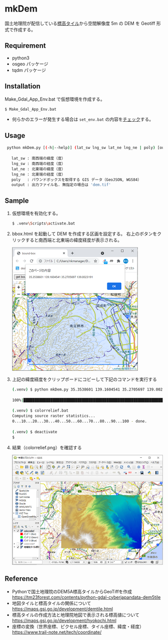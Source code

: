 # mkDem

国土地理院が配信している[標高タイル](https://maps.gsi.go.jp/development/ichiran.html#dem)から空間解像度 5m の DEM を Geotiff 形式で作成する。

## Requirement

* python3
* osgeo パッケージ
* tqdm パッケージ

## Installation

Make_Gdal_App_Env.bat で仮想環境を作成する。

```bash
$ Make_Gdal_App_Env.bat
```
- 何らかのエラーが発生する場合は
```set_env.bat``` の内容を[チェック](../readme.md#%E4%BB%AE%E6%83%B3%E7%92%B0%E5%A2%83%E3%81%AE%E4%BD%9C%E6%88%90)する。

## Usage

```bash
 python mkDem.py [(-h|--help)] (lat_sw lng_sw lat_ne lng_ne | poly) [output]

   lat_sw : 南西端の緯度（度）
   lng_sw : 南西端の経度（度）
   lat_ne : 北東端の緯度（度）
   lng_ne : 北東端の経度（度）
   poly   : バウンドボックスを取得する GIS データ（GeoJSON, WGS84）
   output : 出力ファイル名. 無指定の場合は 'dem.tif'
```

## Sample

1. 仮想環境を有効化する。

    ```bash
    $ .venv\Scripts\activate.bat
    ```

2. bbox.html を起動して DEM を作成する区画を設定する。
右上のボタンをクリックすると南西端と北東端の緯度経度が表示される。

    ![](img/bbox.PNG)

3. 上記の緯度経度をクリップボードにコビーして下記のコマンドを実行する

    ```bash
    (.venv) $ python mkDem.py 35.3538601 139.1604541 35.2705697 139.0023191

    100%|███████████████████████████████████████████████████████████████████████████████████████| 150/150 [00:31<00:00,  4.70it/s] 

    (.venv) $ colorrelief.bat
    Computing source raster statistics...
    0...10...20...30...40...50...60...70...80...90...100 - done.

    (.venv) $ deactivate
    $
    ```
4. 結果（colorrelief.png）を確認する

    ![](img/mkDem.PNG)

## Reference

* Pythonで国土地理院のDEM5A標高タイルからGeoTiffを作成
https://tm23forest.com/contents/python-gdal-cyberjapandata-dem5tile
* 地図タイルと標高タイルの関係について
https://maps.gsi.go.jp/development/demtile.html
* 標高タイルの作成方法と地理院地図で表示される標高値について
https://maps.gsi.go.jp/development/hyokochi.html
* 座標の変換（世界座標、ピクセル座標、タイル座標、緯度・経度）
https://www.trail-note.net/tech/coordinate/
